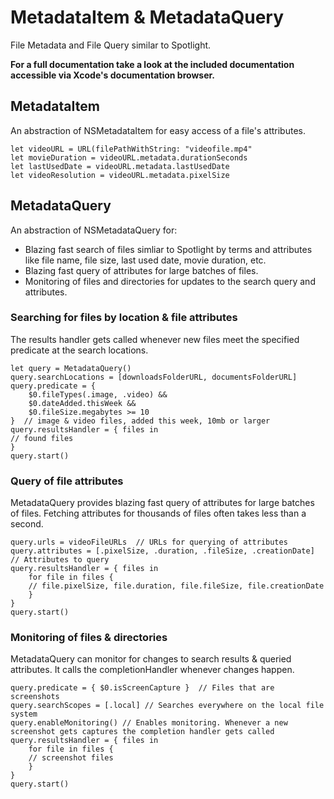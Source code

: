 # MetadataItem & MetadataQuery

File Metadata and File Query similar to Spotlight.

**For a full documentation take a look at the included documentation accessible via Xcode's documentation browser.**

## MetadataItem
An abstraction of NSMetadataItem for easy access of a file's attributes.
```
let videoURL = URL(filePathWithString: "videofile.mp4"
let movieDuration = videoURL.metadata.durationSeconds
let lastUsedDate = videoURL.metadata.lastUsedDate
let videoResolution = videoURL.metadata.pixelSize
```

## MetadataQuery
An abstraction of NSMetadataQuery for:
- Blazing fast search of files simliar to Spotlight by terms and attributes like file name, file size, last used date, movie duration, etc.
- Blazing fast query of attributes for large batches of files.
- Monitoring of files and directories for updates to the search query and attributes.

### Searching for files by location & file attributes
The results handler gets called whenever new files meet the specified predicate at the search locations.
```
let query = MetadataQuery()
query.searchLocations = [downloadsFolderURL, documentsFolderURL]
query.predicate = { 
    $0.fileTypes(.image, .video) && 
    $0.dateAdded.thisWeek && 
    $0.fileSize.megabytes >= 10 
}  // image & video files, added this week, 10mb or larger
query.resultsHandler = { files in
// found files
}
query.start()
```

### Query of file attributes
MetadataQuery provides blazing fast query of attributes for large batches of files. Fetching attributes for thousands of files often takes less than a second.
```
query.urls = videoFileURLs  // URLs for querying of attributes
query.attributes = [.pixelSize, .duration, .fileSize, .creationDate] // Attributes to query
query.resultsHandler = { files in  
    for file in files {
    // file.pixelSize, file.duration, file.fileSize, file.creationDate
    }
}
query.start()
```

### Monitoring of files & directories
MetadataQuery can monitor for changes to search results & queried attributes. It calls the completionHandler whenever changes happen.
```
query.predicate = { $0.isScreenCapture }  // Files that are screenshots
query.searchScopes = [.local] // Searches everywhere on the local file system
query.enableMonitoring() // Enables monitoring. Whenever a new screenshot gets captures the completion handler gets called
query.resultsHandler = { files in  
    for file in files {
    // screenshot files
    }
}
query.start()
```
